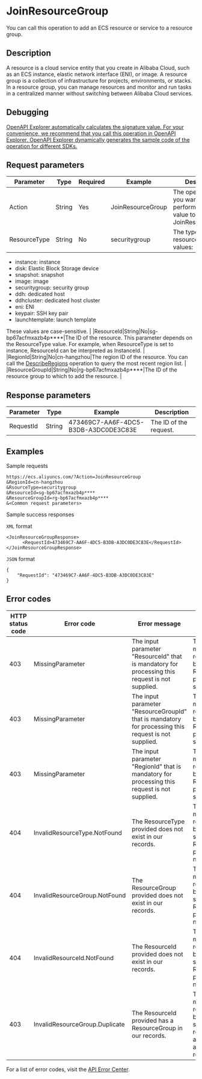 # JoinResourceGroup

You can call this operation to add an ECS resource or service to a resource group.

## Description

A resource is a cloud service entity that you create in Alibaba Cloud, such as an ECS instance, elastic network interface \(ENI\), or image. A resource group is a collection of infrastructure for projects, environments, or stacks. In a resource group, you can manage resources and monitor and run tasks in a centralized manner without switching between Alibaba Cloud services.

## Debugging

[OpenAPI Explorer automatically calculates the signature value. For your convenience, we recommend that you call this operation in OpenAPI Explorer. OpenAPI Explorer dynamically generates the sample code of the operation for different SDKs.](https://api.aliyun.com/#product=Ecs&api=JoinResourceGroup&type=RPC&version=2014-05-26)

## Request parameters

|Parameter|Type|Required|Example|Description|
|---------|----|--------|-------|-----------|
|Action|String|Yes|JoinResourceGroup|The operation that you want to perform. Set the value to JoinResourceGroup. |
|ResourceType|String|No|securitygroup|The type of the ECS resource. Valid values:

-   instance: instance
-   disk: Elastic Block Storage device
-   snapshot: snapshot
-   image: image
-   securitygroup: security group
-   ddh: dedicated host
-   ddhcluster: dedicated host cluster
-   eni: ENI
-   keypair: SSH key pair
-   launchtemplate: launch template

These values are case-sensitive. |
|ResourceId|String|No|sg-bp67acfmxazb4p\*\*\*\*|The ID of the resource. This parameter depends on the ResourceType value. For example, when ResourceType is set to instance, ResourceId can be interpreted as InstanceId. |
|RegionId|String|No|cn-hangzhou|The region ID of the resource. You can call the [DescribeRegions](~~25609~~) operation to query the most recent region list. |
|ResourceGroupId|String|No|rg-bp67acfmxazb4p\*\*\*\*|The ID of the resource group to which to add the resource. |

## Response parameters

|Parameter|Type|Example|Description|
|---------|----|-------|-----------|
|RequestId|String|473469C7-AA6F-4DC5-B3DB-A3DC0DE3C83E|The ID of the request. |

## Examples

Sample requests

```
https://ecs.aliyuncs.com/?Action=JoinResourceGroup
&RegionId=cn-hangzhou
&RsourceType=securitygroup
&ResourceId=sg-bp67acfmxazb4p****
&ResourceGroupId=rg-bp67acfmxazb4p****
&<Common request parameters>
```

Sample success responses

`XML` format

```
<JoinResourceGroupResponse>
      <RequestId>473469C7-AA6F-4DC5-B3DB-A3DC0DE3C83E</RequestId>
</JoinResourceGroupResponse>
```

`JSON` format

```
{
    "RequestId": "473469C7-AA6F-4DC5-B3DB-A3DC0DE3C83E"
}
```

## Error codes

|HTTP status code|Error code|Error message|Description|
|----------------|----------|-------------|-----------|
|403|MissingParameter|The input parameter "ResourceId" that is mandatory for processing this request is not supplied.|The error message returned because the ResourceId parameter is not specified.|
|403|MissingParameter|The input parameter "ResourceGroupId" that is mandatory for processing this request is not supplied.|The error message returned because the ResourceGroupId parameter is not specified.|
|403|MissingParameter|The input parameter "RegionId" that is mandatory for processing this request is not supplied.|The error message returned because the RegionId parameter is not specified.|
|404|InvalidResourceType.NotFound|The ResourceType provided does not exist in our records.|The error message returned because the specified ResourceType parameter does not exist.|
|404|InvalidResourceGroup.NotFound|The ResourceGroup provided does not exist in our records.|The error message returned because the specified ResourceGroupId parameter does not exist.|
|404|InvalidResourceId.NotFound|The ResourceId provided does not exist in our records.|The error message returned because the specified ResourceId parameter does not exist.|
|403|InvalidResourceGroup.Duplicate|The ResourceId provided has a ResourceGroup in our records.|The error message returned because the specified resource has already been added to another resource group.|

For a list of error codes, visit the [API Error Center](https://error-center.alibabacloud.com/status/product/Ecs).

